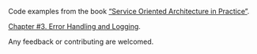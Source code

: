 Code examples from the book [“Service Oriented Architecture in Practice”](http://ukrmap.su/en-ruby).

[Chapter #3. Error Handling and Logging](http://ukrmap.su/en-ruby/chapter03-error-handling-and-logging.html).

Any feedback or contributing are welcomed.
